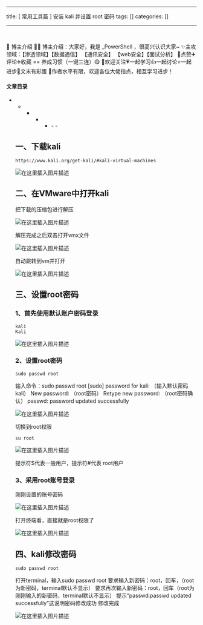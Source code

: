 
--- 
title:  [ 常用工具篇 ] 安装 kali 并设置 root 密码 
tags: []
categories: [] 

---
​

>  
 🍬 博主介绍 👨‍🎓 博主介绍：大家好，我是 _PowerShell ，很高兴认识大家~ ✨主攻领域：【渗透领域】【数据通信】 【通讯安全】 【web安全】【面试分析】 🎉点赞➕评论➕收藏 == 养成习惯（一键三连）😋 🎉欢迎关注💗一起学习👍一起讨论⭐️一起进步📝文末有彩蛋 🙏作者水平有限，欢迎各位大佬指点，相互学习进步！ 




#### 文章目录
- - - - <ul><li>- - 


## 一、下载kali

```
https://www.kali.org/get-kali/#kali-virtual-machines

```

<img src="https://img-blog.csdnimg.cn/627de2e06cf1451fae1080951e884b96.png" alt="在这里插入图片描述">

## 二、在VMware中打开kali

>  
 把下载的压缩包进行解压 


<img src="https://img-blog.csdnimg.cn/0a6cb7ee1c4e457ea134b2052a41d2b8.png" alt="在这里插入图片描述">

>  
 解压完成之后双击打开vmx文件 


<img src="https://img-blog.csdnimg.cn/0a497917f9754bb59621398e1cad217f.png" alt="在这里插入图片描述">

>  
 自动跳转到vm并打开 


<img src="https://img-blog.csdnimg.cn/4bf7e331c7e94d6488dc2518bb1a1d86.png" alt="在这里插入图片描述">

## 三、设置root密码

### 1、首先使用默认账户密码登录

```
kali	
Kali

```

<img src="https://img-blog.csdnimg.cn/5a88d793be3743939960c2a28464e534.png" alt="在这里插入图片描述">

### 2、设置root密码

```
sudo passwd root

```

>  
 输入命令：sudo passwd root [sudo] password for kali: （输入默认密码kali） New password: （root密码） Retype new password: （root密码确认） passwd: password updated successfully 


<img src="https://img-blog.csdnimg.cn/f947bd758bfb4e228a4dc0b23de04cdf.png" alt="在这里插入图片描述">

>  
 切换到root权限 


```
su root

```

<img src="https://img-blog.csdnimg.cn/f22af1523fa94db9a55ffe721af5363a.png" alt="在这里插入图片描述">

>  
 提示符$代表一般用户，提示符#代表 root用户 


### 3、采用root账号登录

>  
 刚刚设置的账号密码 


<img src="https://img-blog.csdnimg.cn/396cea7273d742f4acae20bce077e8dd.png" alt="在这里插入图片描述">

>  
 打开终端看，直接就是root权限了 


<img src="https://img-blog.csdnimg.cn/3951944e50cd46bda3ed096d7d172435.png" alt="在这里插入图片描述">

## 四、kali修改密码

```
sudo passwd root

```

>  
 打开terminal，输入sudo passwd root 要求输入新密码：root，回车，（root为新密码，terminal默认不显示） 要求再次输入新密码：root，回车（root为刚刚输入的新密码，terminal默认不显示） 提示“passwd:passwd updated successfully”这说明密码修改成功 修改完成 


<img src="https://img-blog.csdnimg.cn/59b044a995c34e9d8ade9e6f033374f5.png" alt="在这里插入图片描述">
